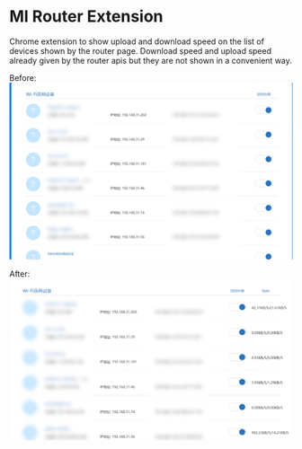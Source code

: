 # MI Router Extension
Chrome extension to show upload and download speed on the list of devices shown by the router page. Download speed and upload speed already given by the router apis but they are not shown in a convenient way.

Before:
![before](./before.png "before")

After:
![after](./after.png "after")
